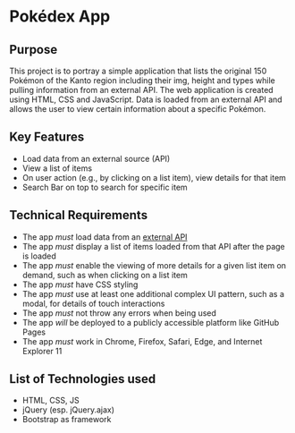 # Pokédex App

## Purpose
This project is to portray a simple application that lists the original 150 Pokémon of the Kanto region including their img, height and types while pulling information from an external API.
The web application is created using HTML, CSS and JavaScript. Data is loaded from an external API and allows the user to view certain information about a specific Pokémon.

## Key Features
- Load data from an external source (API)
- View a list of items
- On user action (e.g., by clicking on a list item), view details for that item
- Search Bar on top to search for specific item

## Technical Requirements
- The app *must* load data from an [external API](https://pokeapi.co/api/v2/pokemon/?limit=150)
- The app *must* display a list of items loaded from that API after the page is loaded
- The app *must* enable the viewing of more details for a given list item on demand, such as when clicking on a list item
- The app *must* have CSS styling
- The app *must* use at least one additional complex UI pattern, such as a modal, for details of touch interactions
- The app *must* not throw any errors when being used
- The app *will* be deployed to a publicly accessible platform like GitHub Pages
- The app *must* work in Chrome, Firefox, Safari, Edge, and Internet Explorer 11

## List of Technologies used
- HTML, CSS, JS
- jQuery (esp. jQuery.ajax)
- Bootstrap as framework
